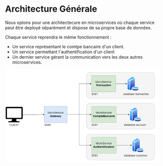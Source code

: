 # Architecture Générale

Nous optons pour une architectecure en microservices où chaque service peut être deployé séparément et dispose de sa propre base de données.

Chaque service reprendra le même fonctionnement :
- Un service représentant le comtpe bancaire d'un client.
- Un service permettant l'authentification d'un client
- Un dernier service gérant la communication vers les deux autres microservices.

![](Images/archi_generale.png)

